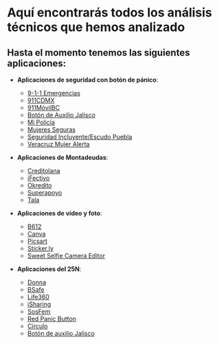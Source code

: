 # Aquí encontrarás todos los análisis técnicos que hemos analizado

## Hasta el momento tenemos las siguientes aplicaciones:
- **Aplicaciones de seguridad con botón de pánico**:
    - [9-1-1 Emergencias](https://docs.datavoros.org/01-apps-de-seguridad/9-1-1Emergencias/911emergencias/)
    - [911CDMX](https://docs.datavoros.org/01-apps-de-seguridad/911CDMX/911cdmx/) 
    - [911MóvilBC](https://docs.datavoros.org/01-apps-de-seguridad/911MovilBC/911movilbc/)
    - [Botón de Auxilio Jalisco](https://docs.datavoros.org/01-apps-de-seguridad/boton-auxilio-jalisco/boton-de-auxilio-jalisco/)
    - [Mi Policía](https://docs.datavoros.org/01-apps-de-seguridad/mi-policia/mi-policia/)
    - [Mujeres Seguras](https://docs.datavoros.org/01-apps-de-seguridad/mujeres-seguras/mujeres-seguras/)
    - [Seguridad Incluyente/Escudo Puebla](https://docs.datavoros.org/01-apps-de-seguridad/seguridad-incluyente-escudo-puebla/seguridad-incluyente-escudo-puebla/)
    - [Veracruz Mujer Alerta](https://docs.datavoros.org/01-apps-de-seguridad/mujer-alerta-veracruz/mujer-alerta-veracruz/)
- **Aplicaciones de Montadeudas**:
    - [Creditolana](https://docs.datavoros.org/03-apps-de-montadeudas/creditolana/creditolana/)
    - [iFectivo](https://docs.datavoros.org/03-apps-de-montadeudas/ifectivo/ifectivo/)
    - [Okredito](https://docs.datavoros.org/03-apps-de-montadeudas/okredito/okredito/)
    - [Superapoyo](https://docs.datavoros.org/03-apps-de-montadeudas/superapoyo/superapoyo/)
    - [Tala](https://docs.datavoros.org/03-apps-de-montadeudas/tala/tala/)
 - **Aplicaciones de vídeo y foto**:
    - [B612](https://docs.datavoros.org/02-apps-de-video-y-foto/b612/B612/)
    - [Canva](https://docs.datavoros.org/02-apps-de-video-y-foto/canva/canva/)
    - [Picsart](https://docs.datavoros.org/02-apps-de-video-y-foto/picsart/picsart/)
    - [Sticker.ly](https://docs.datavoros.org/02-apps-de-video-y-foto/stickerly/stickerly/)
    - [Sweet Selfie Camera Editor](https://docs.datavoros.org/02-apps-de-video-y-foto/sweetselfie-camera-editor/sweetselfie/)
     
- **Aplicaciones del 25N**:
    - [Donna](https://docs.datavoros.org/04-apps-de-25n/donna/donna/)
    - [BSafe](https://docs.datavoros.org/04-apps-de-25n/bsafe/bsafe/)
    - [Life360](https://docs.datavoros.org/04-apps-de-25n/life360/life360/)
    - [iSharing](https://docs.datavoros.org/04-apps-de-25n/isharing/isharing/)
    - [SosFem](https://docs.datavoros.org/04-apps-de-25n/sosfem/sosfem/)
    - [Red Panic Button](https://docs.datavoros.org/04-apps-de-25n/red-panic-button/red_panic_button/)
    - [Círculo](https://docs.datavoros.org/04-apps-de-25n/circulo/circulo/)
    - [Botón de auxilio Jalisco](https://docs.datavoros.org/04-apps-de-25n/boton-auxilio-escudo-urbano/boton-auxilio-escudo-urbano/)
